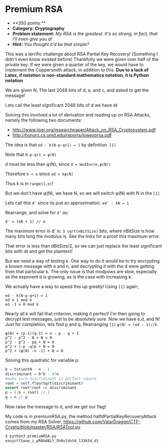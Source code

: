 Premium RSA
======
* **350 points **
* **Category: Cryptography**
* **Problem statement:** _My RSA is the greatest. It's so strong, in fact, that I'll even give you d!_
* **Hint:** _You thought it'd be that simple?_

This was a terrific challenge about RSA Partial Key Recovery! (Something I didn't even know existed before) Thankfully we were given over half of the private key. If we were given a quarter of the key, we would have to implement the Coppersmith attack, in addition to this.
**Due to a lack of Latex, if notation is non-standard mathematics notation, it is Python notation**

We are given N, The last 2048 bits of d, e, and c, and asked to get the message!

Lets call the least significant 2048 bits of d we have `d0`

Solving this involved a lot of derivation and reading up on RSA Attacks, namely the following two documents:
* http://www.ijser.org/researchpaper/Attack_on_RSA_Cryptosystem.pdf
* http://honors.cs.umd.edu/reports/lowexprsa.pdf

The idea is that `ed - k(N-p-q+1) = 1` by definition. `[1]`

Note that `N-p-q+1 = φ(N)`

d must be less than φ(N), since `d = modInv(e,φ(N))`

Therefore `k < e` since `ed > kφ(N)`

Thus k is in `range(1,e)`!

But we don't have φ(N), we have N, so we will switch φ(N) with N in the `[1]`

Lets call this `d'` since its just an approximation.
`ed' - kN = 1`

Rearrange, and solve for `d'` as:

`d' = (kN + 1) // e`

The maximum error in d' is: `3 sqrt(nBitSize)` bits, where nBitSize is how many bits long the modulus is. See the links for a proof this maximum error.

That error is less than dBitSize/2, so we can just replace the least significant bits with `d0`
and get the plaintext!

But we need a way of testing k. One way to do it would be to try encrypting a known message with e and n, and decrypting it with the d were getting from that particular k.
The only issue is that modpows are slow, especially as the exponent d is growing, as is the case with increasing k.

We actually have a way to speed this up greatly!
Using `[1]` again,
```
ed - k(N-p-q+1) = 1
ed ≡ 1 mod k
ed -1 ≡ 0 mod k
```
Nearly all k will fail that criterion, making it perfect!
I'm then going to decrypt test messages, just to be absolutely sure.
Now we have e,d, and N! Just for completion, lets find p and q.
Rearranging `[1]`
`φ(N) = (ed - 1)//k`
```
φ(N) = (p-1)(q-1) = n - p - q + 1
p^2 - p^2 - N + N = 0
p^2 - p^2 - pq + N = 0
p^2 + (-p -q)p + N = 0
p^2 + (φ(N) -n -1) + N = 0
```
Solving this quadratic for variable p:
``` python
b = totientN - n - 1
discriminant = b*b - 4*n
#make sure discriminant is perfect square
root = self.floorSqrt(discriminant)
assert root*root == discriminant
p = (-b + root) // 2
q = n // p
```
Now raise the message to d, and we get our flag!

My code is in premiumRSA.py, the method halfdPartialKeyRecoveryAttack
comes from my RSA Solver, https://github.com/ValarDragon/CTF-Crypto/blob/master/RSA/RSATool.py

``` bash
$ python3 premiumRSA.py
easyctf{wow_i_pR0bABLY_5h0uldntA_l33k3d_d}
```
